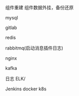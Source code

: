 组件重建
组件数据外挂，备份还原

mysql

gitlab

redis

rabbitmq(启动消息插件日志)

nginx

kafka

日志 ELK/

Jenkins
docker
k8s


